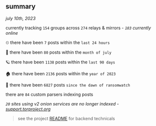 
## summary
_july 10th, 2023_

currently tracking `154` groups across `274` relays & mirrors - _`103` currently online_

⏲ there have been `7` posts within the `last 24 hours`

🦈 there have been `80` posts within the `month of july`

🪐 there have been `1138` posts within the `last 90 days`

🏚 there have been `2136` posts within the `year of 2023`

🦕 there have been `6827` posts `since the dawn of ransomwatch`

there are `84` custom parsers indexing posts

_`20` sites using v2 onion services are no longer indexed - [support.torproject.org](https://support.torproject.org/onionservices/v2-deprecation/)_

> see the project [README](https://github.com/joshhighet/ransomwatch#ransomwatch--) for backend technicals
